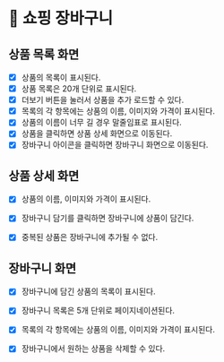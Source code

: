 # 🛒 쇼핑 장바구니

## 상품 목록 화면
- [x] 상품의 목록이 표시된다.
- [x] 상품 목록은 20개 단위로 표시된다.
- [x] 더보기 버튼을 눌러서 상품을 추가 로드할 수 있다.
- [x] 목록의 각 항목에는 상품의 이름, 이미지와 가격이 표시된다.
- [x] 상품의 이름이 너무 길 경우 말줄임표로 표시된다.
- [x] 상품을 클릭하면 상품 상세 화면으로 이동된다.
- [x] 장바구니 아이콘을 클릭하면 장바구니 화면으로 이동된다.

## 상품 상세 화면
- [x] 상품의 이름, 이미지와 가격이 표시된다.
- [x] 장바구니 담기를 클릭하면 장바구니에 상품이 담긴다.
- [x] 중복된 상품은 장바구니에 추가될 수 없다.


## 장바구니 화면
- [x] 장바구니에 담긴 상품의 목록이 표시된다.
- [x] 장바구니 목록은 5개 단위로 페이지네이션된다.
- [x] 목록의 각 항목에는 상품의 이름, 이미지와 가격이 표시된다.
- [x] 장바구니에서 원하는 상품을 삭제할 수 있다.

